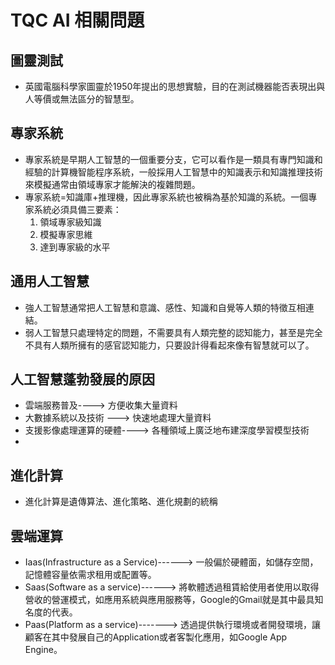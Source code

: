 # TQC AI 相關問題
## 圖靈測試
* 英國電腦科學家圖靈於1950年提出的思想實驗，目的在測試機器能否表現出與人等價或無法區分的智慧型。
## 專家系統
* 專家系統是早期人工智慧的一個重要分支，它可以看作是一類具有專門知識和經驗的計算機智能程序系統，一般採用人工智慧中的知識表示和知識推理技術來模擬通常由領域專家才能解決的複雜問題。
* 專家系統=知識庫+推理機，因此專家系統也被稱為基於知識的系統。一個專家系統必須具備三要素：
   1. 領域專家級知識
   2. 模擬專家思維
   3. 達到專家級的水平
## 通用人工智慧
* 強人工智慧通常把人工智慧和意識、感性、知識和自覺等人類的特徵互相連結。
* 弱人工智慧只處理特定的問題，不需要具有人類完整的認知能力，甚至是完全不具有人類所擁有的感官認知能力，只要設計得看起來像有智慧就可以了。
## 人工智慧蓬勃發展的原因
* 雲端服務普及----> 方便收集大量資料
* 大數據系統以及技術 ---> 快速地處理大量資料
* 支援影像處理運算的硬體----> 各種領域上廣泛地布建深度學習模型技術
* 
## 進化計算
* 進化計算是遺傳算法、進化策略、進化規劃的統稱
## 雲端運算
* Iaas(Infrastructure as a Service)------> 一般偏於硬體面，如儲存空間，記憶體容量依需求租用或配置等。
* Saas(Software as a service)------> 將軟體透過租賃給使用者使用以取得營收的營運模式，如應用系統與應用服務等，Google的Gmail就是其中最具知名度的代表。 
* Paas(Platform as a service)-------> 透過提供執行環境或者開發環境，讓顧客在其中發展自己的Application或者客製化應用，如Google App Engine。
